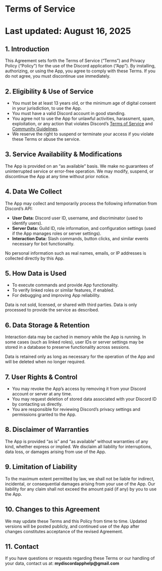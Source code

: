 <html lang="en">
<head>
  <meta charset="UTF-8">
</head>
<body>
  <h1>Terms of Service<h1> 
  <p>Last updated: August 16, 2025</p>

  <h2>1. Introduction</h2>
  <p>This Agreement sets forth the Terms of Service (“Terms”) and Privacy Policy 
     (“Policy”) for the use of the Discord application (“App”). By installing, 
     authorizing, or using the App, you agree to comply with these Terms. 
     If you do not agree, you must discontinue use immediately.</p>

  <h2>2. Eligibility & Use of Service</h2>
  <ul>
    <li>You must be at least 13 years old, or the minimum age of digital consent 
        in your jurisdiction, to use the App.</li>
    <li>You must have a valid Discord account in good standing.</li>
    <li>You agree not to use the App for unlawful activities, harassment, 
        spam, exploitation, or any action that violates Discord’s 
        <a href="https://discord.com/terms" target="_blank">Terms of Service</a> 
        and <a href="https://discord.com/guidelines" target="_blank">Community Guidelines</a>.</li>
    <li>We reserve the right to suspend or terminate your access if you 
        violate these Terms or abuse the service.</li>
  </ul>

  <h2>3. Service Availability & Modifications</h2>
  <p>The App is provided on an “as available” basis. We make no guarantees of 
     uninterrupted service or error-free operation. We may modify, suspend, 
     or discontinue the App at any time without prior notice.</p>

  <h2>4. Data We Collect</h2>
  <p>The App may collect and temporarily process the following information 
     from Discord’s API:</p>
  <ul>
    <li><strong>User Data:</strong> Discord user ID, username, and discriminator 
        (used to identify users).</li>
    <li><strong>Server Data:</strong> Guild ID, role information, and 
        configuration settings (used if the App manages roles or server settings).</li>
    <li><strong>Interaction Data:</strong> Slash commands, button clicks, 
        and similar events necessary for bot functionality.</li>
  </ul>
  <p>No personal information such as real names, emails, or IP addresses 
     is collected directly by this App.</p>

  <h2>5. How Data is Used</h2>
  <ul>
    <li>To execute commands and provide App functionality.</li>
    <li>To verify linked roles or similar features, if enabled.</li>
    <li>For debugging and improving App reliability.</li>
  </ul>
  <p>Data is not sold, licensed, or shared with third parties. Data is only 
     processed to provide the service as described.</p>

  <h2>6. Data Storage & Retention</h2>
  <p>Interaction data may be cached in memory while the App is running. 
     In some cases (such as linked roles), user IDs or server settings 
     may be stored in a database to preserve functionality across sessions.</p>
  <p>Data is retained only as long as necessary for the operation of the 
     App and will be deleted when no longer required.</p>

  <h2>7. User Rights & Control</h2>
  <ul>
    <li>You may revoke the App’s access by removing it from your Discord account 
        or server at any time.</li>
    <li>You may request deletion of stored data associated with your Discord ID 
        by contacting us directly.</li>
    <li>You are responsible for reviewing Discord’s privacy settings and 
        permissions granted to the App.</li>
  </ul>

  <h2>8. Disclaimer of Warranties</h2>
  <p>The App is provided “as is” and “as available” without warranties of any 
     kind, whether express or implied. We disclaim all liability for 
     interruptions, data loss, or damages arising from use of the App.</p>

  <h2>9. Limitation of Liability</h2>
  <p>To the maximum extent permitted by law, we shall not be liable for 
     indirect, incidental, or consequential damages arising from your use 
     of the App. Our liability for any claim shall not exceed the amount 
     paid (if any) by you to use the App.</p>

  <h2>10. Changes to this Agreement</h2>
  <p>We may update these Terms and this Policy from time to time. Updated 
     versions will be posted publicly, and continued use of the App after 
     changes constitutes acceptance of the revised Agreement.</p>

  <h2>11. Contact</h2>
  <p>If you have questions or requests regarding these Terms or our handling 
     of your data, contact us at: <strong>mydiscordapphelp@gmail.com</strong></p>
</body>
</html>
